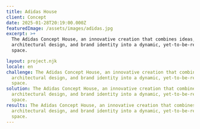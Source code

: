 ```yaml
---
title: Adidas House
client: Concept
date: 2025-01-28T20:19:00.000Z
featuredImage: /assets/images/adidas.jpg
excerpt: >+
  The Adidas Concept House, an innovative creation that combines ideas,
  architectural design, and brand identity into a dynamic, yet-to-be-realized
  space.

layout: project.njk
locale: en
challenge: The Adidas Concept House, an innovative creation that combines ideas,
  architectural design, and brand identity into a dynamic, yet-to-be-realized
  space.
solution: The Adidas Concept House, an innovative creation that combines ideas,
  architectural design, and brand identity into a dynamic, yet-to-be-realized
  space.
results: The Adidas Concept House, an innovative creation that combines ideas,
  architectural design, and brand identity into a dynamic, yet-to-be-realized
  space.
---
```

